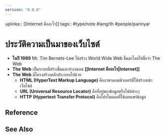 ```yaml
---
version: "0.0.0"
---
```

uplinks:: [[Internet คืออะไร]]
tags:: #type/note #lang/th #people/parinyar 
# ประวัติความเป็นมาของเว็บไซต์
- **ในปี 1989** Mr. Tim Bernets-Lee ได้สร้าง World Wide Web ขึ้นมาโดยให้ชื่อว่า The Web
- **The Web** เป็นระบบที่สร้างขึ้นและทำงานบน **[[Internet คืออะไร|Internet]]**
- **The Web** มีโครงสร้างหลักประกอบไปด้วย
	- **HTML (HyperText Markup Language)** คือภาษาคอมพิวเตอร์ที่ใช้สร้างหน้าเว็บไซต์
	- **URL (Universal Resource Locator)** คือที่อยู่ของข้อมูลหรือไฟล์ต่างๆ
	- **HTTP (Hypertext Transfer Protocol)** คือโปรโตคอลที่ใช้เผยแพร่ข้อมูล

## Reference

## See Also